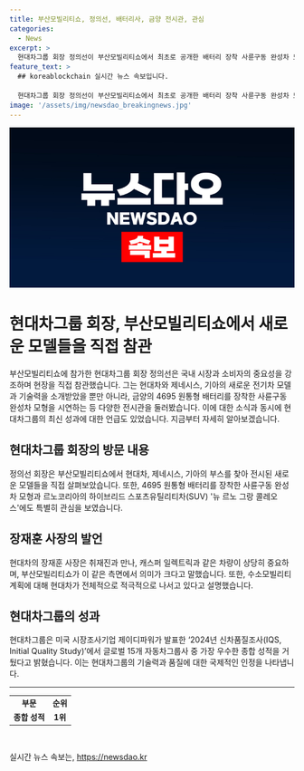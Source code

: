 ```yaml
---
title: 부산모빌리티쇼, 정의선, 배터리사, 금양 전시관, 관심
categories:
  - News
excerpt: >
  현대차그룹 회장 정의선이 부산모빌리티쇼에서 최초로 공개한 배터리 장착 사륜구동 완성차 모형을 직접 관람하며 국내 시장과 소비자의 중요성을 강조했다. 이 외에도 현대차그룹은 제이디파워가 발표한 2024년 신차품질조사에서 우수한 성적을 거두었으며, 르노코리아의 하이브리드 신차 프로젝트 오로라와 수소모빌리티 계획에 대해 논의했다. 최신 기술과 차량에 대한 현대차그룹의 야심찬 계획을 엿볼 수 있었던 행사로 평가받고 있다.
feature_text: >
  ## koreablockchain 실시간 뉴스 속보입니다.

  현대차그룹 회장 정의선이 부산모빌리티쇼에서 최초로 공개한 배터리 장착 사륜구동 완성차 모형을 직접 관람하며 국내 시장과 소비자의 중요성을 강조했다. 이 외에도 현대차그룹은 제이디파워가 발표한 2024년 신차품질조사에서 우수한 성적을 거두었으며, 르노코리아의 하이브리드 신차 프로젝트 오로라와 수소모빌리티 계획에 대해 논의했다. 최신 기술과 차량에 대한 현대차그룹의 야심찬 계획을 엿볼 수 있었던 행사로 평가받고 있다.
image: '/assets/img/newsdao_breakingnews.jpg'
---
```


<p><img src="/assets/img/newsdao_breakingnews.jpg" alt="koreablockchain 속보" /></p>

<h1>현대차그룹 회장, 부산모빌리티쇼에서 새로운 모델들을 직접 참관</h1>

<p data-ke-size="size16">부산모빌리티쇼에 참가한 현대차그룹 회장 정의선은 국내 시장과 소비자의 중요성을 강조하며 현장을 직접 참관했습니다. 그는 현대차와 제네시스, 기아의 새로운 전기차 모델과 기술력을 소개받았을 뿐만 아니라, 금양의 4695 원통형 배터리를 장착한 사륜구동 완성차 모형을 시연하는 등 다양한 전시관을 둘러봤습니다. 이에 대한 소식과 동시에 현대차그룹의 최신 성과에 대한 언급도 있었습니다. 지금부터 자세히 알아보겠습니다.</p>

<h2 data-ke-size="size26">현대차그룹 회장의 방문 내용</h2>

<p data-ke-size="size16">정의선 회장은 부산모빌리티쇼에서 현대차, 제네시스, 기아의 부스를 찾아 전시된 새로운 모델들을 직접 살펴보았습니다. 또한, 4695 원통형 배터리를 장착한 사륜구동 완성차 모형과 르노코리아의 하이브리드 스포츠유틸리티차(SUV) '뉴 르노 그랑 콜레오스'에도 특별히 관심을 보였습니다.</p>

<h2 data-ke-size="size26">장재훈 사장의 발언</h2>

<p data-ke-size="size16">현대차의 장재훈 사장은 취재진과 만나, 캐스퍼 일렉트릭과 같은 차량이 상당히 중요하며, 부산모빌리티쇼가 이 같은 측면에서 의미가 크다고 말했습니다. 또한, 수소모빌리티 계획에 대해 현대차가 전체적으로 적극적으로 나서고 있다고 설명했습니다.</p>

<h2 data-ke-size="size26">현대차그룹의 성과</h2>

<p data-ke-size="size16">현대차그룹은 미국 시장조사기업 제이디파워가 발표한 ‘2024년 신차품질조사(IQS, Initial Quality Study)’에서 글로벌 15개 자동차그룹사 중 가장 우수한 종합 성적을 거뒀다고 밝혔습니다. 이는 현대차그룹의 기술력과 품질에 대한 국제적인 인정을 나타냅니다.</p>

<hr>

<table>
  <tbody>
    <tr>
      <td style="text-align: center; height: 17px;"><b>부문</b></td>
      <td style="text-align: center; height: 17px;"><b>순위</b></td>
    </tr>
    <tr>
      <td style="text-align: center; height: 17px;"><b>종합 성적</b></td>
      <td style="text-align: center; height: 17px;"><b>1위</b></td>
    </tr>
  </tbody>
</table>

<p data-ke-size="size16">&nbsp;</p>
실시간 뉴스 속보는, <a href="https://newsdao.kr" rel="dofollow">https://newsdao.kr</a>


